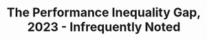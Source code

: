 ---
layout: bookmark
title: The Performance Inequality Gap, 2023 - Infrequently Noted
tags:
  - Bookmarks
  - JavaScript
created: '2023-04-15T07:40:14.002Z'
link: https://infrequently.org/2022/12/performance-baseline-2023/
id: 557827305
excerpt: >-
  To serve users at the global P75 of devices and networks, we can now afford
  ~150KiB of HTML/CSS/fonts and ~300-350KiB of JavaScript (gzipped). This is a
  slight upgrade on last year's budgets, thanks to device and network
  improvements. Meanwhile, web developers continue to send more script than is
  reasonable for 80+% of the world's users, widening the gap between the haves
  and the have-nots. This is an ethical crisis for frontend. Meanwhile, the most
  popular tools and frameworks remain in stubborn denial, but reality is not
  moved by ignoring it: when digital is the default, slow is exclusionary.
image: >-
  https://infrequently.org/2022/12/performance-baseline-2023/single_core_scores.png
---